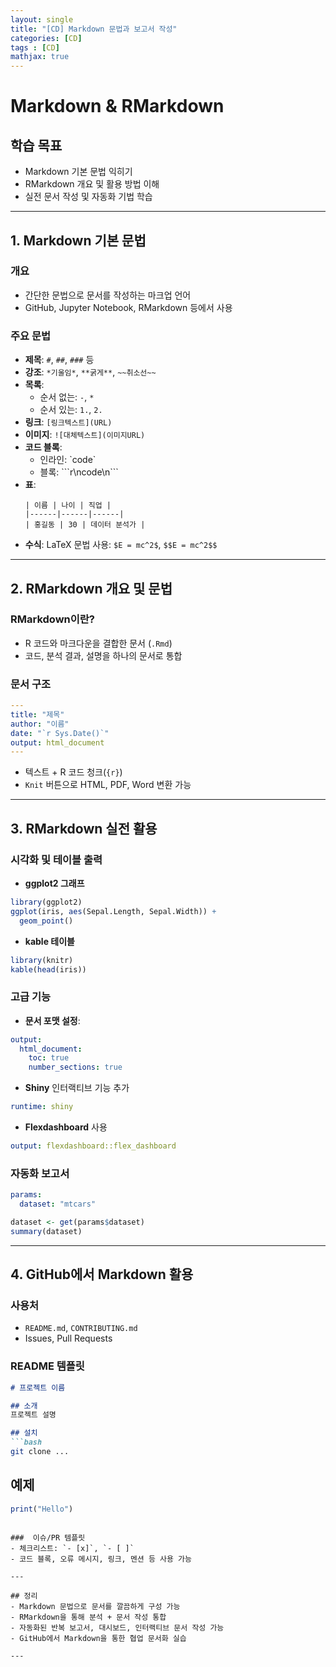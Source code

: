 ```yaml
---
layout: single
title: "[CD] Markdown 문법과 보고서 작성" 
categories: [CD]
tags : [CD]
mathjax: true
---
```


# Markdown & RMarkdown 

##  학습 목표
- Markdown 기본 문법 익히기
- RMarkdown 개요 및 활용 방법 이해
- 실전 문서 작성 및 자동화 기법 학습

---

## 1. Markdown 기본 문법

### 개요
- 간단한 문법으로 문서를 작성하는 마크업 언어
- GitHub, Jupyter Notebook, RMarkdown 등에서 사용

### 주요 문법
- **제목**: `#`, `##`, `###` 등
- **강조**: `*기울임*`, `**굵게**`, `~~취소선~~`
- **목록**:
  - 순서 없는: `-`, `*`
  - 순서 있는: `1.`, `2.`
- **링크**: `[링크텍스트](URL)`
- **이미지**: `![대체텍스트](이미지URL)`
- **코드 블록**: 
  - 인라인: \`code\`
  - 블록: \```r\ncode\n\``` 
- **표**:
  ```
  | 이름 | 나이 | 직업 |
  |------|------|------|
  | 홍길동 | 30 | 데이터 분석가 |
  ```
- **수식**: LaTeX 문법 사용: `$E = mc^2$`, `$$E = mc^2$$`

---

## 2. RMarkdown 개요 및 문법

### RMarkdown이란?
- R 코드와 마크다운을 결합한 문서 (`.Rmd`)
- 코드, 분석 결과, 설명을 하나의 문서로 통합

### 문서 구조
```yaml
---
title: "제목"
author: "이름"
date: "`r Sys.Date()`"
output: html_document
---
```
- 텍스트 + R 코드 청크(```{r}```)
- `Knit` 버튼으로 HTML, PDF, Word 변환 가능

---

## 3. RMarkdown 실전 활용

### 시각화 및 테이블 출력
- **ggplot2 그래프**
```r
library(ggplot2)
ggplot(iris, aes(Sepal.Length, Sepal.Width)) +
  geom_point()
```
- **kable 테이블**
```r
library(knitr)
kable(head(iris))
```

###  고급 기능
- **문서 포맷 설정**:
```yaml
output:
  html_document:
    toc: true
    number_sections: true
```
- **Shiny** 인터랙티브 기능 추가
```yaml
runtime: shiny
```
- **Flexdashboard** 사용
```yaml
output: flexdashboard::flex_dashboard
```

###  자동화 보고서
```yaml
params:
  dataset: "mtcars"
```
```r
dataset <- get(params$dataset)
summary(dataset)
```

---

## 4. GitHub에서 Markdown 활용

###  사용처
- `README.md`, `CONTRIBUTING.md`
- Issues, Pull Requests

###  README 템플릿
```md
# 프로젝트 이름

## 소개
프로젝트 설명

## 설치
```bash
git clone ...
```

## 예제
```r
print("Hello")
```
```

###  이슈/PR 템플릿
- 체크리스트: `- [x]`, `- [ ]`
- 코드 블록, 오류 메시지, 링크, 멘션 등 사용 가능

---

## 정리
- Markdown 문법으로 문서를 깔끔하게 구성 가능
- RMarkdown을 통해 분석 + 문서 작성 통합
- 자동화된 반복 보고서, 대시보드, 인터랙티브 문서 작성 가능
- GitHub에서 Markdown을 통한 협업 문서화 실습

---


